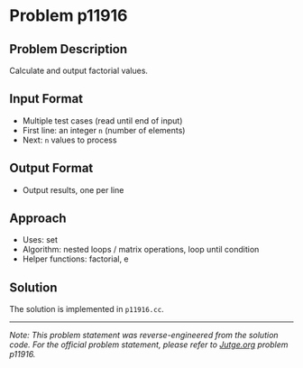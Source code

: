 # Problem p11916

## Problem Description

Calculate and output factorial values.

## Input Format

- Multiple test cases (read until end of input)
- First line: an integer `n` (number of elements)
- Next: `n` values to process

## Output Format

- Output results, one per line

## Approach

- Uses: set
- Algorithm: nested loops / matrix operations, loop until condition
- Helper functions: factorial, e

## Solution

The solution is implemented in `p11916.cc`.

---

*Note: This problem statement was reverse-engineered from the solution code. For the official problem statement, please refer to [Jutge.org](https://jutge.org/) problem p11916.*
